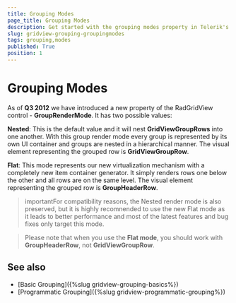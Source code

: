 ```yaml
---
title: Grouping Modes
page_title: Grouping Modes
description: Get started with the grouping modes property in Telerik's {{ site.framework_name }} DataGrid that allows you to choose either nested or flat mode. 
slug: gridview-grouping-groupingmodes
tags: grouping,modes
published: True
position: 1
---
```


# Grouping Modes

As of __Q3 2012__ we have introduced a new property of the RadGridView control - __GroupRenderMode__. It has two possible values:

__Nested__: This is the default value and it will nest __GridViewGroupRows__ into one another. With this group render mode every group is represented by its own UI container and groups are nested in a hierarchical manner. The visual element representing the grouped row is __GridViewGroupRow__.

__Flat__: This mode represents our new virtualization mechanism with a completely new item container generator. It simply renders rows one below the other and all rows are on the same level. The visual element representing the grouped row is __GroupHeaderRow__.

>importantFor compatibility reasons, the Nested render mode is also preserved, but it is highly recomnended to use the new Flat mode as it leads to better performance and most of the latest features and bug fixes only target this mode.

>Please note that when you use the __Flat mode__, you should work with __GroupHeaderRow__, not __GridViewGroupRow__.

## See also

* [Basic Grouping]({%slug gridview-grouping-basics%})
* [Programmatic Grouping]({%slug gridview-programmatic-grouping%})
